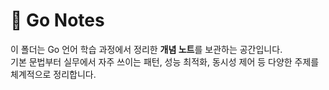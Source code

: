 # 📝 Go Notes

이 폴더는 Go 언어 학습 과정에서 정리한 **개념 노트**를 보관하는 공간입니다.  
기본 문법부터 실무에서 자주 쓰이는 패턴, 성능 최적화, 동시성 제어 등 다양한 주제를 체계적으로 정리합니다.  
